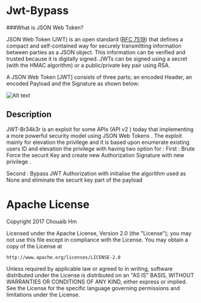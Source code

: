 # Jwt-Bypass
###What is JSON Web Token?

JSON Web Token (JWT) is an open standard ([RFC 7519](https://tools.ietf.org/html/rfc7519)) that defines a compact and self-contained way for securely transmitting information between parties as a JSON object. This information can be verified and trusted because it is digitally signed. JWTs can be signed using a secret (with the HMAC algorithm) or a public/private key pair using RSA.

A JSON Web Token [JWT] consists of three parts; an encoded Header, an encoded Payload and the Signature as shown below:


![Alt text](https://www.notsosecure.com/wp-content/uploads/2016/05/image001.png)

## Description
JWT-Br34k3r is an exploit for some APIs (API v2 ) today that implementing a more powerful security model using JSON Web Tokens .
The exploit mainly for elevation the privilege and it is based upon enumerate existing users ID and  elevation the privilege with having  two option for :
 First : Brute Force the securit Key and create new Authorization Signature with new privilege .

 Second : Bypass JWT Authorization with initialise the algorithm used as None and eliminate the securit key part of the payload


# Apache License
Copyright 2017 Chouaib Hm

Licensed under the Apache License, Version 2.0 (the "License");
you may not use this file except in compliance with the License.
You may obtain a copy of the License at

    http://www.apache.org/licenses/LICENSE-2.0

Unless required by applicable law or agreed to in writing, software
distributed under the License is distributed on an "AS IS" BASIS,
WITHOUT WARRANTIES OR CONDITIONS OF ANY KIND, either express or implied.
See the License for the specific language governing permissions and
limitations under the License.








